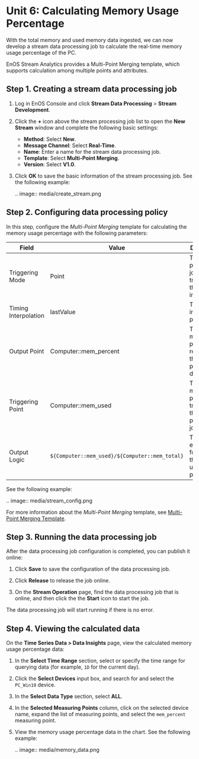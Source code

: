# Unit 6: Calculating Memory Usage Percentage

With the total memory and used memory data ingested, we can now develop a stream data processing job to calculate the real-time memory usage percentage of the PC.

EnOS Stream Analytics provides a Multi-Point Merging template, which supports calculation among multiple points and attributes.


## Step 1. Creating a stream data processing job

1. Log in EnOS Console and click **Stream Data Processing** > **Stream Development**.

2. Click the **+** icon above the stream processing job list to open the **New Stream** window and complete the following basic settings:

   - **Method**: Select **New**.
   - **Message Channel**: Select **Real-Time**.
   - **Name**: Enter a name for the stream data processing job.
   - **Template**: Select **Multi-Point Merging**.
   - **Version**: Select **V1.0**.

3. Click **OK** to save the basic information of the stream processing job. See the following example:

   .. image:: media/create_stream.png

## Step 2. Configuring data processing policy

In this step, configure the *Multi-Point Merging* template for calculating the memory usage percentage with the following parameters:

| Field                | Value                                          | Description                                                  |
| -------------------- | ---------------------------------------------- | ------------------------------------------------------------ |
| Triggering Mode      | Point                                          | The data processing job is triggered by the arrived input data. |
| Timing Interpolation | lastValue                                      | The interpolation policy.                                    |
| Output Point         | Computer::mem_percent                          | The measuring point receiving the processed data.            |
| Triggering Point     | Computer::mem_used                             | The measuring point triggering the data processing job.      |
| Output Logic         | `${Computer::mem_used}/${Computer::mem_total}` | The expression for getting the memory usage percentage.      |

See the following example:

.. image:: media/stream_config.png

For more information about the *Multi-Point Merging* template, see [Multi-Point Merging Template](/docs/data-asset/en/2.0.9/learn/multi_point_overview.html).

## Step 3. Running the data processing job

After the data processing job configuration is completed, you can publish it online:

1. Click **Save** to save the configuration of the data processing job.

2. Click **Release** to release the job online.

3. On the **Stream Operation** page, find the data processing job that is online, and then click the  the **Start** icon to start the job.


The data processing job will start running if there is no error.

## Step 4. Viewing the calculated data

On the **Time Series Data > Data Insights** page, view the calculated memory usage percentage data:

1. In the **Select Time Range** section, select or specify the time range for querying data (for example, `1D` for the current day). 

2. Click the **Select Devices** input box, and search for and select the `PC_Win10` device. 

3. In the **Select Data Type** section, select **ALL**.

4. In the **Selected Measuring Points** column, click on the selected device name, expand the list of measuring points, and select the `mem_percent` measuring point.

5. View the memory usage percentage data in the chart. See the following example:

   .. image:: media/memory_data.png



<!--end-->
